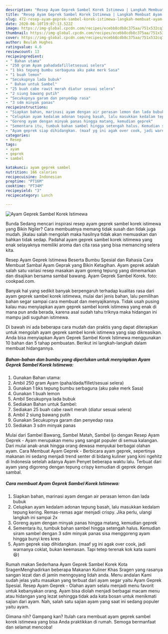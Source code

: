 ```yaml
---
description: "Resep Ayam Geprek Sambel Korek Istimewa | Langkah Membuat Ayam Geprek Sambel Korek Istimewa Yang Sempurna"
title: "Resep Ayam Geprek Sambel Korek Istimewa | Langkah Membuat Ayam Geprek Sambel Korek Istimewa Yang Sempurna"
slug: 472-resep-ayam-geprek-sambel-korek-istimewa-langkah-membuat-ayam-geprek-sambel-korek-istimewa-yang-sempurna
date: 2020-06-10T19:07:13.522Z
image: https://img-global.cpcdn.com/recipes/ecebb8cdb8c375aa/751x532cq70/ayam-geprek-sambel-korek-istimewa-foto-resep-utama.jpg
thumbnail: https://img-global.cpcdn.com/recipes/ecebb8cdb8c375aa/751x532cq70/ayam-geprek-sambel-korek-istimewa-foto-resep-utama.jpg
cover: https://img-global.cpcdn.com/recipes/ecebb8cdb8c375aa/751x532cq70/ayam-geprek-sambel-korek-istimewa-foto-resep-utama.jpg
author: Beulah Hughes
ratingvalue: 4.6
reviewcount: 13
recipeingredient:
- " Bahan utama"
- "250 gram Ayam pahadadafilletsesuai selera"
- "1 bks tepung bumbu serbaguna aku pake merk Sasa"
- "1 buah lemon"
- "Secukupnya lada bubuk"
- " Bahan untuk Sambel"
- "25 buah cabe rawit merah diatur sesuai selera"
- "2 siung bawang putih"
- "Secukupnya garam dan penyedap rasa"
- "3 sdm minyak panas"
recipeinstructions:
- "Siapkan bahan, marinasi ayam dengan air perasan lemon dan lada bubuk"
- "Celupkan ayam kedalam adonan tepung basah, lalu masukkan kedalam tepung kering. Remas-remas agar menjadi crispy. Jika perlu, ulangi langkah ini sampai 2x"
- "Goreng ayam dengan minyak panas hingga matang, kemudian geprek"
- "Sementara itu, tumbuk bahan sambel hingga setengah halus. Kemudian siram sambel dengan 3 sdm minyak panas sisa menggoreng ayam hingga bunyi kres kres"
- "Ayam geprek siap dihidangkan. (maaf yg ini agak over cook, jadi warnanya coklat, bukan keemasan. Tapi tetep terenak kok kata suami 😆)"
categories:
- Resep
tags:
- ayam
- geprek
- sambel

katakunci: ayam geprek sambel 
nutrition: 166 calories
recipecuisine: Indonesian
preptime: "PT16M"
cooktime: "PT34M"
recipeyield: "3"
recipecategory: Lunch

---
```



![Ayam Geprek Sambel Korek Istimewa](https://img-global.cpcdn.com/recipes/ecebb8cdb8c375aa/751x532cq70/ayam-geprek-sambel-korek-istimewa-foto-resep-utama.jpg)

Bunda Sedang mencari inspirasi resep ayam geprek sambel korek istimewa yang Bikin Ngiler? Cara membuatnya memang tidak susah dan tidak juga mudah. jikalau salah mengolah maka hasilnya tidak akan memuaskan dan bahkan tidak sedap. Padahal ayam geprek sambel korek istimewa yang enak selayaknya memiliki aroma dan cita rasa yang bisa memancing selera kita.

Resep Ayam Geprek Istimewa Beserta Bumbu Spesial dan Rahasia Cara Membuat Sambal Ayam Geprak yang Bikin Ketagihan. Ayam geprek adalah salah satu variasi resep masakan ayam goreng tepung yang dimemarkan dan disajikan bersama sambal bawang. Ayam Geprek Sambel Korek. foto: cookpad.com.

Banyak hal yang sedikit banyak berpengaruh terhadap kualitas rasa dari ayam geprek sambel korek istimewa, mulai dari jenis bahan, lalu pemilihan bahan segar sampai cara membuat dan menyajikannya. Tidak usah pusing kalau mau menyiapkan ayam geprek sambel korek istimewa yang enak di mana pun anda berada, karena asal sudah tahu triknya maka hidangan ini mampu jadi suguhan istimewa.


Di bawah ini ada beberapa cara mudah dan praktis yang dapat diterapkan untuk mengolah ayam geprek sambel korek istimewa yang siap dikreasikan. Anda bisa menyiapkan Ayam Geprek Sambel Korek Istimewa menggunakan 10 bahan dan 5 tahap pembuatan. Berikut ini langkah-langkah dalam membuat hidangannya.

<!--inarticleads1-->

##### Bahan-bahan dan bumbu yang diperlukan untuk menyiapkan Ayam Geprek Sambel Korek Istimewa:

1. Gunakan  Bahan utama:
1. Ambil 250 gram Ayam (paha/dada/fillet/sesuai selera)
1. Gunakan 1 bks tepung bumbu serbaguna (aku pake merk Sasa)
1. Gunakan 1 buah lemon
1. Ambil Secukupnya lada bubuk
1. Sediakan  Bahan untuk Sambel:
1. Sediakan 25 buah cabe rawit merah (diatur sesuai selera)
1. Ambil 2 siung bawang putih
1. Gunakan Secukupnya garam dan penyedap rasa
1. Sediakan 3 sdm minyak panas


Mulai dari Sambel Bawang, Sambel Matah, Sambel Ijo dengan Resep Ayam Geprek - Ayam merupakan menu yang sangat populer di semua kalangan. Dari mulai anak-anak hingga orang dewasa menyukai berbagai olahan ayam. Cara Membuat Ayam Geprek - Berbicara ayam geprek, sepertinya makanan ini sedang menjadi trend senter di bidang kuliner yang kini ngehitz di Indonesia setelah adanya Ayam Penyet beberapa waktu lalu. Terbuat dari ayam yang digoreng dengan tepung crispy kemudian di geprek dengan sambal. 

<!--inarticleads2-->

##### Cara membuat Ayam Geprek Sambel Korek Istimewa:

1. Siapkan bahan, marinasi ayam dengan air perasan lemon dan lada bubuk
1. Celupkan ayam kedalam adonan tepung basah, lalu masukkan kedalam tepung kering. Remas-remas agar menjadi crispy. Jika perlu, ulangi langkah ini sampai 2x
1. Goreng ayam dengan minyak panas hingga matang, kemudian geprek
1. Sementara itu, tumbuk bahan sambel hingga setengah halus. Kemudian siram sambel dengan 3 sdm minyak panas sisa menggoreng ayam hingga bunyi kres kres
1. Ayam geprek siap dihidangkan. (maaf yg ini agak over cook, jadi warnanya coklat, bukan keemasan. Tapi tetep terenak kok kata suami 😆)


Rumah makan Sederhana Ayam Geprek Sambel Korek Kota SragenMenghadirkan beberapa Makanan Kuliner Khas Sragen yang rasanya sangan lezat dan di jamin menngoyang lidah anda. Menu andalan Kami sudah jelas yaitu masakan yang terbuat dari ayam segar yaitu Ayam Geprek Spesial. Resep Ayam Geprek - Olahan ayam selalu menjadi menu favorit untuk kebanyakan orang. Ayam bisa diolah menjadi berbagai macam menu atau hidangan yang lezat sehingga tidak ada kata bosan untuk menikmati sajian dari ayam. Nah, salah satu sajian ayam yang saat ini sedang populer yaitu ayam. 

Gimana nih? Gampang kan? Itulah cara membuat ayam geprek sambel korek istimewa yang bisa Anda praktikkan di rumah. Semoga bermanfaat dan selamat mencoba!
